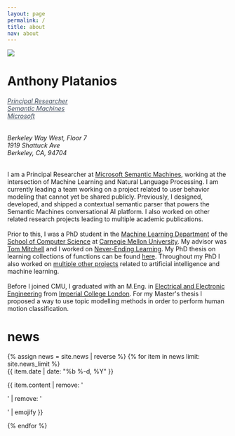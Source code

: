 ```yaml
---
layout: page
permalink: /
title: about
nav: about
---
```


<div class="text-center mt-5">
  <img class="profile-img" src="{{ 'prof_pic.jpg' | prepend: '/assets/img/' | prepend: site.baseurl }}">
</div>

<div class="col mt-4">
  <h1 class="title text-center font-weight-bold">Anthony Platanios</h1>
  <div class="row mt-3 mb-3">
    <div class="col-sm-6">
      <h6 class="mt-1 text-left text-sm-right" style="font-stretch: ultra-condensed;">
        <a style="color: rgb(60, 72, 88);" href="http://www.ml.cmu.edu/" target="_blank">Principal Researcher</a><br/>
        <a style="color: rgb(60, 72, 88);" href="http://www.cs.cmu.edu/" target="_blank">Semantic Machines</a><br/>
        <a style="color: rgb(60, 72, 88);" href="http://www.cmu.edu/" target="_blank">Microsoft</a>
      </h6>
    </div>
    <div class="col-sm-6">
      <h6 class="mt-1 text-left text-sm-left" style="font-stretch: ultra-condensed;">
        Berkeley Way West, Floor 7<br/>
        1919 Shattuck Ave<br/>
        Berkeley, CA, 94704
      </h6>
    </div>
  </div>
</div>

<!-- Introduction -->

<div class="col text-justify p-0">
  I am a Principal Researcher at <a href="https://www.microsoft.com/en-us/research/project/semantic-machines/" target="_blank">Microsoft Semantic Machines</a>, working at the intersection of Machine Learning and
  Natural Language Processing. I am currently leading a team working on a project related to user behavior modeling that cannot yet be shared publicly. Previously, I designed, developed, and shipped a contextual
  semantic parser that powers the Semantic Machines conversational AI platform. I also worked on other related research projects leading to multiple academic publications.
  <br/><br/>
  Prior to this, I was a PhD student in the <a href="http://www.ml.cmu.edu/" target="_blank">Machine Learning Department</a> of the <a href="https://www.scs.cmu.edu/" target="_blank">School of Computer Science</a> at <a href="http://www.cmu.edu/" target="_blank">Carnegie Mellon University</a>. My advisor was <a href="http://www.cs.cmu.edu/~tom/" target="_blank">Tom Mitchell</a> and I worked on <a href="http://rtw.ml.cmu.edu/rtw/" target="_blank">Never-Ending Learning</a>. My PhD thesis on learning collections of functions can be found <a href="{{ '/assets/pdf/thesis/thesis.pdf' | prepend: site.baseurl }}" target="_blank">here</a>. Throughout my PhD I also worked on <a href="{{ '/projects/' }}">multiple other projects</a> related to artificial intelligence and machine learning.
  <br/><br/>
  Before I joined CMU, I graduated with an M.Eng. in <a href="http://www.imperial.ac.uk/electrical-engineering" target="_blank">Electrical and Electronic Engineering</a> from <a href="https://www.imperial.ac.uk/" target="_blank">Imperial College London</a>. For my Master's thesis I proposed a way to use topic modelling methods in order to perform human motion classification.
</div>

<!-- News -->
<div class="news mt-3 p-0">
  <h1 class="title mb-4 p-0">news</h1>
  {% assign news = site.news | reverse %}
  {% for item in news limit: site.news_limit %}
    <div class="row p-0">
      <div class="col-sm-2 p-0">
        <span class="badge danger-color-dark font-weight-bold text-uppercase align-middle date ml-3">
          {{ item.date | date: "%b %-d, %Y" }}
        </span>
      </div>
      <div class="col-sm-10 mt-2 mt-sm-0 ml-3 ml-md-0 p-0 font-weight-light text">
        <p>{{ item.content | remove: '<p>' | remove: '</p>' | emojify }}</p>
      </div>
    </div>
  {% endfor %}
</div>
